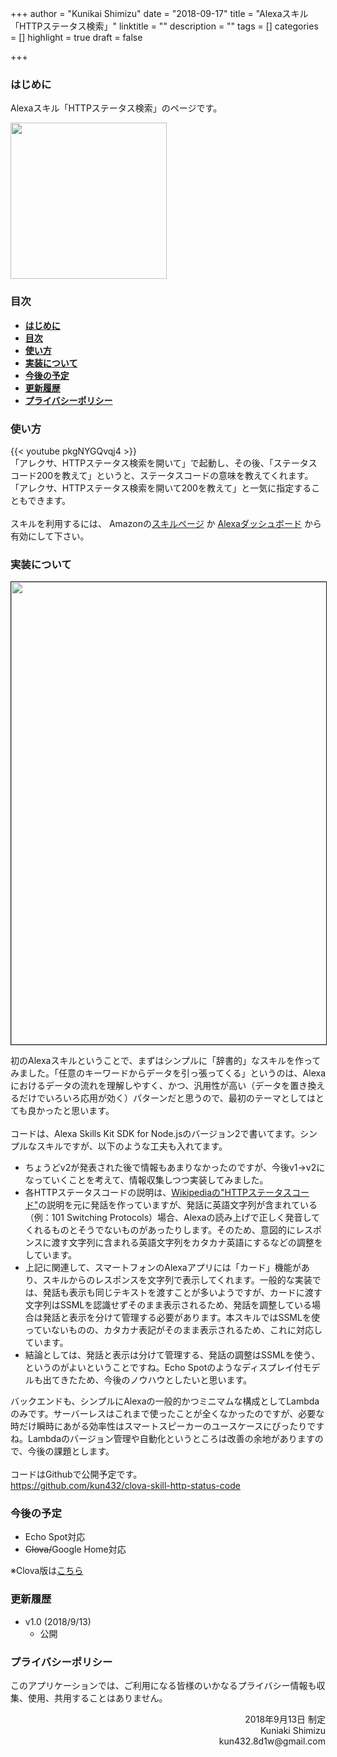 +++
author = "Kunikai Shimizu"
date = "2018-09-17"
title = "Alexaスキル「HTTPステータス検索」"
linktitle = ""
description = ""
tags = []
categories = []
highlight = true
draft = false

+++

### **はじめに**

Alexaスキル「HTTPステータス検索」のページです。

<img src="/img/icon-alexa-skill-http-status-code.png" width=250 />

### **目次**

<!-- TOC -->

- [**はじめに**](#はじめに)
- [**目次**](#目次)
- [**使い方**](#使い方)
- [**実装について**](#実装について)
- [**今後の予定**](#今後の予定)
- [**更新履歴**](#更新履歴)
- [**プライバシーポリシー**](#プライバシーポリシー)

<!-- /TOC -->

### **使い方**

{{< youtube pkgNYGQvqj4 >}}
<br />
「アレクサ、HTTPステータス検索を開いて」で起動し、その後、「ステータスコード200を教えて」というと、ステータスコードの意味を教えてくれます。
「アレクサ、HTTPステータス検索を開いて200を教えて」と一気に指定することもできます。
<br />
<br />
スキルを利用するには、 Amazonの[スキルページ](https://www.amazon.co.jp/kun432-HTTP%E3%82%B9%E3%83%86%E3%83%BC%E3%82%BF%E3%82%B9%E6%A4%9C%E7%B4%A2/dp/B07H96LR81/ref=sr_1_1?ie=UTF8&qid=1537198530&sr=8-1&keywords=http+%E3%82%B9%E3%83%86%E3%83%BC%E3%82%BF%E3%82%B9) か [Alexaダッシュボード]( https://alexa.amazon.co.jp/spa/index.html#skills/dp/B07H96LR81/?ref=skill_dsk_skb_sr_0&qid=1537203503) から有効にして下さい。

### **実装について**

<img src="/img/design-alexa-skill-http-status-code.png" width=740 border=1 />

初のAlexaスキルということで、まずはシンプルに「辞書的」なスキルを作ってみました。「任意のキーワードからデータを引っ張ってくる」というのは、Alexaにおけるデータの流れを理解しやすく、かつ、汎用性が高い（データを置き換えるだけでいろいろ応用が効く）パターンだと思うので、最初のテーマとしてはとても良かったと思います。
<br />
<br />
コードは、Alexa Skills Kit SDK for Node.jsのバージョン2で書いてます。シンプルなスキルですが、以下のような工夫も入れてます。

- ちょうどv2が発表された後で情報もあまりなかったのですが、今後v1→v2になっていくことを考えて、情報収集しつつ実装してみました。
- 各HTTPステータスコードの説明は、[Wikipediaの"HTTPステータスコード"](https://ja.wikipedia.org/wiki/HTTP%E3%82%B9%E3%83%86%E3%83%BC%E3%82%BF%E3%82%B9%E3%82%B3%E3%83%BC%E3%83%89)の説明を元に発話を作っていますが、発話に英語文字列が含まれている（例：101 Switching Protocols）場合、Alexaの読み上げで正しく発音してくれるものとそうでないものがあったりします。そのため、意図的にレスポンスに渡す文字列に含まれる英語文字列をカタカナ英語にするなどの調整をしています。
- 上記に関連して、スマートフォンのAlexaアプリには「カード」機能があり、スキルからのレスポンスを文字列で表示してくれます。一般的な実装では、発話も表示も同じテキストを渡すことが多いようですが、カードに渡す文字列はSSMLを認識せずそのまま表示されるため、発話を調整している場合は発話と表示を分けて管理する必要があります。本スキルではSSMLを使っていないものの、カタカナ表記がそのまま表示されるため、これに対応しています。
- 結論としては、発話と表示は分けて管理する、発話の調整はSSMLを使う、というのがよいということですね。Echo Spotのようなディスプレイ付モデルも出てきたため、今後のノウハウとしたいと思います。

バックエンドも、シンプルにAlexaの一般的かつミニマムな構成としてLambdaのみです。サーバーレスはこれまで使ったことが全くなかったのですが、必要な時だけ瞬時にあがる効率性はスマートスピーカーのユースケースにぴったりですね。Lambdaのバージョン管理や自動化というところは改善の余地がありますので、今後の課題とします。
<br />
<br />
コードはGithubで公開予定です。
<br />
https://github.com/kun432/clova-skill-http-status-code

### **今後の予定**

- Echo Spot対応
- ~~Clova/~~Google Home対応

※Clova版は[こちら](/works/clova-skill-http-status-search)

### **更新履歴**

- v1.0 (2018/9/13)
  - 公開

### **プライバシーポリシー**

このアプリケーションでは、ご利用になる皆様のいかなるプライバシー情報も収集、使用、共用することはありません。

<div style="text-align: right;">
2018年9月13日 制定<br />
Kuniaki Shimizu<br />
kun432.8d1w@gmail.com<br />
</div>